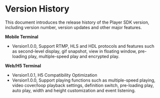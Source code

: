 # Version History

This document introduces the release history of the Player SDK version, including version number, version updates and other major features.

**Mobile Terminal**
* Version1.0.0, Support RTMP, HLS and HDL protocols and features such as second-level display, gif snapshot, view in floating window, pre-loading play, multiple-speed play and encrypted play.

**Web/H5 Terminal**
* Version1.0.1, H5 Compatibility Optimization
* Version1.0.0, Support playing functions such as multiple-speed playing, video cover/loop playback settings, definition switch, pre-loading play, auto play, width and height customization and event listening.
